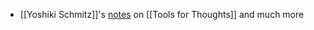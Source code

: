 - [[Yoshiki Schmitz]]'s [notes](https://www.notion.so/About-Me-7543563c194748f4a500d2c164bd3057) on [[Tools for Thoughts]] and much more
